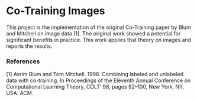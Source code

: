 # Co-Training Images

This project is the implementation of the original Co-Training paper by Blum and Mitchell on image data [1].
The original work showed a potential for significant benefits in practice. This work applies that theory on images and reports the results.

### References

[1] Avrim Blum and Tom Mitchell. 1998. Combining labeled and unlabeled data with co-training. In Proceedings of the Eleventh Annual Conference on Computational Learning Theory, COLT’ 98, pages 92–100, New York, NY, USA. ACM.
